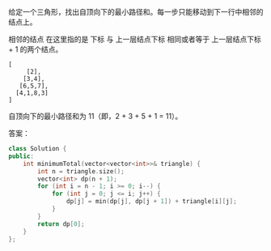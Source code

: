 给定一个三角形，找出自顶向下的最小路径和。每一步只能移动到下一行中相邻的结点上。

相邻的结点 在这里指的是 下标 与 上一层结点下标 相同或者等于 上一层结点下标 + 1 的两个结点。

````
[
     [2],
    [3,4],
   [6,5,7],
  [4,1,8,3]
]
````
自顶向下的最小路径和为 11（即，2 + 3 + 5 + 1 = 11）。

答案：
````cpp
class Solution {
public:
    int minimumTotal(vector<vector<int>>& triangle) {
        int n = triangle.size();
        vector<int> dp(n + 1);
        for (int i = n - 1; i >= 0; i--) {
            for (int j = 0; j <= i; j++) {
                dp[j] = min(dp[j], dp[j + 1]) + triangle[i][j];
            }
        }
        return dp[0];
    }
};
````
